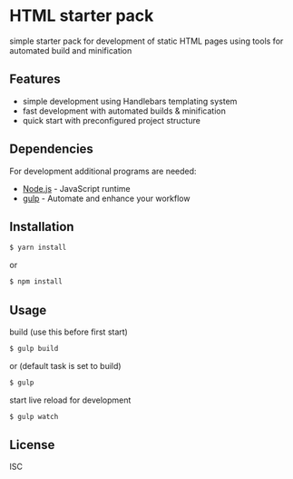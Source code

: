 # HTML starter pack

simple starter pack for development of static HTML pages using tools for automated build and minification

## Features

- simple development using Handlebars templating system
- fast development with automated builds & minification
- quick start with preconfigured project structure

## Dependencies

For development additional programs are needed:

* [Node.js] - JavaScript runtime
* [gulp] - Automate and enhance your workflow

## Installation

```sh
$ yarn install
```
or
```sh
$ npm install
```

## Usage

build (use this before first start)
```sh
$ gulp build
```
or (default task is set to build)
```sh
$ gulp
```
start live reload for development
```sh
$ gulp watch
```

License
----
ISC


[//]: # (These are reference links used in the body of this note and get stripped out when the markdown processor does its job. There is no need to format nicely because it shouldn't be seen. Thanks SO - http://stackoverflow.com/questions/4823468/store-comments-in-markdown-syntax)

   [Node.js]: <https://nodejs.org/>
   [gulp]: <https://gulpjs.com/>
